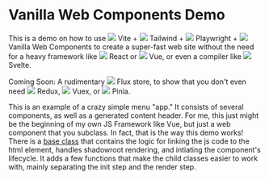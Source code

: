 # Vanilla Web Components Demo

This is a demo on how to use <img src="https://api.iconify.design/logos:vitejs.svg"/> Vite + <img src="https://api.iconify.design/logos:tailwindcss-icon.svg"/> Tailwind + <img src="https://api.iconify.design/logos:playwright.svg"/> Playwright + <img src="https://api.iconify.design/logos:javascript.svg"/> Vanilla Web Components to create a super-fast
web site without the need for a heavy framework like <img src="https://api.iconify.design/logos:react.svg"/> React or <img src="https://api.iconify.design/logos:vue.svg"/> Vue, or even a compiler
like <img src="https://api.iconify.design/logos:svelte-icon.svg"/> Svelte.</p>
<p>Coming Soon: A rudimentary <img src="https://api.iconify.design/logos:flux.svg"/> Flux store, to show that you don't even need <img src="https://api.iconify.design/logos:redux.svg"/> Redux, <img src="https://api.iconify.design/logos:vue.svg"/> Vuex, or <img src="https://api.iconify.design/logos:pinia.svg"/> Pinia.</p>

This is an example of a crazy simple menu "app." It consists of several components, as well as a generated content header. For me, this just might be the beginning of my own JS Framework like Vue, but just a web component that you subclass. In fact, that is the way this demo works! There is a [base class](src/components/BaseComponent.ts) that contains the logic for linking the js code to the html element, handles shadowroot rendering, and intiating the component's lifecycle. It adds a few functions that make the child classes easier to work with, mainly separating the init step and the render step. 
